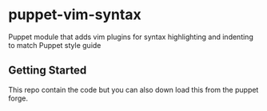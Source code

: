 # puppet-vim-syntax
Puppet module that adds vim plugins for syntax highlighting and indenting to match Puppet style guide
## Getting Started
This repo contain the code but you can also down load this from the puppet forge.

##
